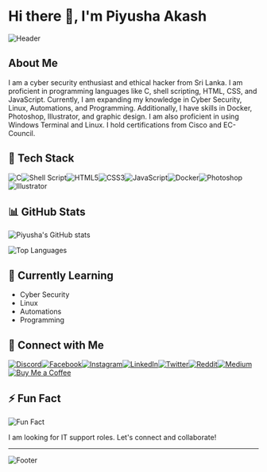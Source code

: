 # Hi there 👋, I'm Piyusha Akash

![Header](https://media.giphy.com/media/dWesBcTLavkZuG35MI/giphy.gif)

## About Me
I am a cyber security enthusiast and ethical hacker from Sri Lanka. I am proficient in programming languages like C, shell scripting, HTML, CSS, and JavaScript. Currently, I am expanding my knowledge in Cyber Security, Linux, Automations, and Programming. Additionally, I have skills in Docker, Photoshop, Illustrator, and graphic design. I am also proficient in using Windows Terminal and Linux. I hold certifications from Cisco and EC-Council.

## 🚀 Tech Stack
<div style="display: flex; flex-wrap: wrap;">
  <img src="https://img.shields.io/badge/-C-333333?style=flat&logo=c" alt="C" />
  <img src="https://img.shields.io/badge/-Shell_Script-333333?style=flat&logo=gnu-bash" alt="Shell Script" />
  <img src="https://img.shields.io/badge/-HTML5-333333?style=flat&logo=html5" alt="HTML5" />
  <img src="https://img.shields.io/badge/-CSS3-333333?style=flat&logo=css3" alt="CSS3" />
  <img src="https://img.shields.io/badge/-JavaScript-333333?style=flat&logo=javascript" alt="JavaScript" />
  <img src="https://img.shields.io/badge/-Docker-333333?style=flat&logo=docker" alt="Docker" />
  <img src="https://img.shields.io/badge/-Photoshop-333333?style=flat&logo=adobe-photoshop" alt="Photoshop" />
  <img src="https://img.shields.io/badge/-Illustrator-333333?style=flat&logo=adobe-illustrator" alt="Illustrator" />
</div>

## 📊 GitHub Stats
![Piyusha's GitHub stats](https://github-readme-stats.vercel.app/api?username=0DayS3c&show_icons=true&theme=radical)

![Top Languages](https://github-readme-stats.vercel.app/api/top-langs/?username=0DayS3c&layout=compact&theme=radical)

## 🌱 Currently Learning
- Cyber Security
- Linux
- Automations
- Programming

## 🔗 Connect with Me
<div style="display: flex; flex-wrap: wrap;">
  <a href="https://discord.gg/JuWCAKHAbN"><img src="https://img.shields.io/badge/Discord-7289DA?style=for-the-badge&logo=discord&logoColor=white" alt="Discord" /></a>
  <a href="https://www.facebook.com/info.akashwickramage?mibextid=kFxxJD"><img src="https://img.shields.io/badge/Facebook-1877F2?style=for-the-badge&logo=facebook&logoColor=white" alt="Facebook" /></a>
  <a href="https://instagram.com/0days3c"><img src="https://img.shields.io/badge/Instagram-E4405F?style=for-the-badge&logo=instagram&logoColor=white" alt="Instagram" /></a>
  <a href="https://www.linkedin.com/in/piyushaakash/"><img src="https://img.shields.io/badge/LinkedIn-0077B5?style=for-the-badge&logo=linkedin&logoColor=white" alt="LinkedIn" /></a>
  <a href="https://x.com/0DayS3c"><img src="https://img.shields.io/badge/Twitter-1DA1F2?style=for-the-badge&logo=twitter&logoColor=white" alt="Twitter" /></a>
  <a href="https://reddit.com/user/AkashWickramage"><img src="https://img.shields.io/badge/Reddit-FF4500?style=for-the-badge&logo=reddit&logoColor=white" alt="Reddit" /></a>
  <a href="https://medium.com/@AkashWickramage"><img src="https://img.shields.io/badge/Medium-12100E?style=for-the-badge&logo=medium&logoColor=white" alt="Medium" /></a>
  <a href="https://buymeacoffee.com/PiyushaAkash"><img src="https://img.shields.io/badge/Buy_Me_A_Coffee-FFDD00?style=for-the-badge&logo=buy-me-a-coffee&logoColor=black" alt="Buy Me a Coffee" /></a>
</div>

## ⚡ Fun Fact
![Fun Fact](https://media.giphy.com/media/26n6WywJyh39n1pBu/giphy.gif)

I am looking for IT support roles. Let's connect and collaborate!

---

![Footer](https://media.giphy.com/media/3ohzdIuqJoo8QdKlnW/giphy.gif)
